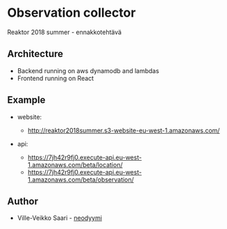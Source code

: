 # Observation collector
Reaktor 2018 summer - ennakkotehtävä

## Architecture
* Backend running on aws dynamodb and lambdas
* Frontend running on React

## Example
* website: 
  * http://reaktor2018summer.s3-website-eu-west-1.amazonaws.com/

* api:
  * https://7jh42r9fj0.execute-api.eu-west-1.amazonaws.com/beta/location/
  * https://7jh42r9fj0.execute-api.eu-west-1.amazonaws.com/beta/observation/

## Author
* Ville-Veikko Saari - [neodyymi](https://github.com/neodyymi)